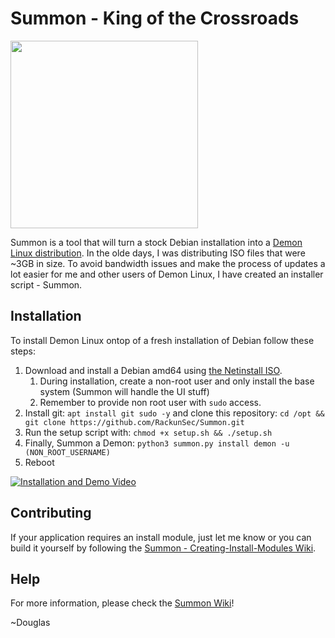 # Summon - King of the Crossroads
<img src="https://github.com/RackunSec/Summon/raw/main/files/images/icons/summon.png" width="300" />

Summon is a tool that will turn a stock Debian installation into a [Demon Linux distribution](https://demonlinux.com). In the olde days, I was distributing ISO files that were ~3GB in size. To avoid bandwidth issues and make the process of updates a lot easier for me and other users of Demon Linux, I have created an installer script - Summon.

## Installation
To install Demon Linux ontop of a fresh installation of Debian follow these steps:
 1. Download and install a Debian amd64 using [the Netinstall ISO](https://www.demonlinux.com/download/iso/debian-11.5.0-amd64-netinst.iso).
    1. During installation, create a non-root user and only install the base system (Summon will handle the UI stuff)
    2. Remember to provide non root user with `sudo` access.
 2. Install git: `apt install git sudo -y` and clone this repository: `cd /opt && git clone https://github.com/RackunSec/Summon.git`
 3. Run the setup script with: `chmod +x setup.sh && ./setup.sh`
 4. Finally, Summon a Demon: `python3 summon.py install demon -u (NON_ROOT_USERNAME)`
 5. Reboot
 
[![Installation and Demo Video](https://img.youtube.com/vi/CspmyGp7LbA/default.jpg)](https://youtu.be/CspmyGp7LbA)

## Contributing
If your application requires an install module, just let me know or you can build it yourself by following the [Summon - Creating-Install-Modules Wiki](https://github.com/RackunSec/Summon/wiki/Creating-Install-Modules).

## Help
For more information, please check the [Summon Wiki](https://github.com/RackunSec/Summon/wiki)!

~Douglas

